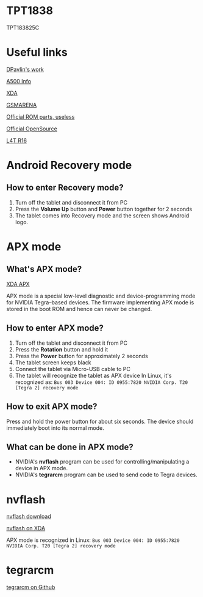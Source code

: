 # TPT1838
TPT183825C

# Useful links
[DPavlin's work](https://saturn.ffzg.hr/rot13/index.cgi?lenovo_thinkpad_tablet)

[A500 Info](http://projects.pappkartong.se/a500/)

[XDA](https://forum.xda-developers.com/wiki/Lenovo_ThinkPad_Tablet)

[GSMARENA](https://www.gsmarena.com/lenovo_thinkpad-4444.php)

[Official ROM parts, useless](https://download.lenovo.com/slates/think/tablet1/)

[Official OpenSource](http://download.lenovo.com/lenovo/content/sm/ThinkTabletOpenSource.zip)

[L4T R16](https://developer.nvidia.com/linux-tegra-rel-16)

# Android Recovery mode
## How to enter Recovery mode?
1. Turn off the tablet and disconnect it from PC
2. Press the **Volume Up** button and **Power** button together for 2 seconds
3. The tablet comes into Recovery mode and the screen shows Android logo.

# APX mode
## What's APX mode?
[XDA APX](https://forum.xda-developers.com/wiki/APX_mode)

APX mode is a special low-level diagnostic and device-programming mode for NVIDIA Tegra–based devices. The firmware implementing APX mode is stored in the boot ROM and hence can never be changed.
## How to enter APX mode?
1. Turn off the tablet and disconnect it from PC
2. Press the **Rotation** button and hold it
4. Press the **Power** button for approximately 2 seconds
5. The tablet screen keeps black
6. Connect the tablet via Micro-USB cable to PC
7. The tablet will recognize the tablet as APX device
In Linux, it's recognized as:
`Bus 003 Device 004: ID 0955:7820 NVIDIA Corp. T20 [Tegra 2] recovery mode`

## How to exit APX mode?
Press and hold the power button for about six seconds. The device should immediately boot into its normal mode. 
## What can be done in APX mode?
* NVIDIA's **nvflash** program can be used for controlling/manipulating a device in APX mode.
* NVIDIA's **tegrarcm** program can be used to send code to Tegra devices.

# nvflash
[nvflash download](http://developer.download.nvidia.com/mobile/tegra/l4t/r16.5.0/ventana_release_armhf/Tegra20_Linux_R16.5_armhf.tbz2)

[nvflash on XDA](https://forum.xda-developers.com/showthread.php?t=1745450)

APX mode is recognized in Linux:
`Bus 003 Device 004: ID 0955:7820 NVIDIA Corp. T20 [Tegra 2] recovery mode`


# tegrarcm
[tegrarcm on Github](https://github.com/NVIDIA/tegrarcm)




